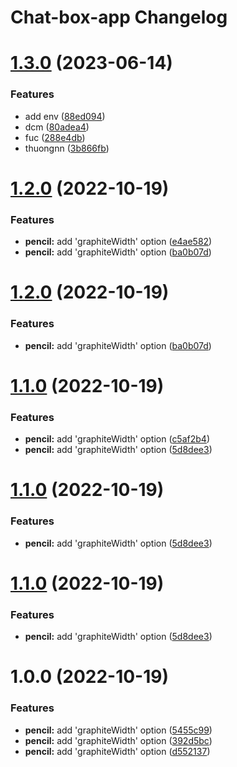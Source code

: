 # Chat-box-app Changelog

# [1.3.0](https://github.com/thuongnn/github-actions-learning-npm/compare/v1.2.0...v1.3.0) (2023-06-14)


### Features

* add env ([88ed094](https://github.com/thuongnn/github-actions-learning-npm/commit/88ed094e5022a9de4c261c9c7bb3b1ffd78b687d))
* dcm ([80adea4](https://github.com/thuongnn/github-actions-learning-npm/commit/80adea4d00d9cd130bd8c0cbcfebf7abd6d705f0))
* fuc ([288e4db](https://github.com/thuongnn/github-actions-learning-npm/commit/288e4db371d01bb030377625217f4f83d2c2ed72))
* thuongnn ([3b866fb](https://github.com/thuongnn/github-actions-learning-npm/commit/3b866fbfff424ea4ec7c39c5a13db237ea5d83cd))

# [1.2.0](https://github.com/thuongnn/github-actions-learning-npm/compare/v1.1.0...v1.2.0) (2022-10-19)


### Features

* **pencil:** add 'graphiteWidth' option ([e4ae582](https://github.com/thuongnn/github-actions-learning-npm/commit/e4ae582ea9a7c4aedeadd3af1631f2c3cbd4bd58))
* **pencil:** add 'graphiteWidth' option ([ba0b07d](https://github.com/thuongnn/github-actions-learning-npm/commit/ba0b07d7688cda804dc61169cb4ee57e3838c338))

# [1.2.0](https://github.com/thuongnn/github-actions-learning-npm/compare/v1.1.0...v1.2.0) (2022-10-19)


### Features

* **pencil:** add 'graphiteWidth' option ([ba0b07d](https://github.com/thuongnn/github-actions-learning-npm/commit/ba0b07d7688cda804dc61169cb4ee57e3838c338))

# [1.1.0](https://github.com/thuongnn/github-actions-learning-npm/compare/v1.0.0...v1.1.0) (2022-10-19)


### Features

* **pencil:** add 'graphiteWidth' option ([c5af2b4](https://github.com/thuongnn/github-actions-learning-npm/commit/c5af2b49c552908f3bd79a6888cb2415e7b9e240))
* **pencil:** add 'graphiteWidth' option ([5d8dee3](https://github.com/thuongnn/github-actions-learning-npm/commit/5d8dee37b6037e48f4fcb260c14e575b8a9fc6c2))

# [1.1.0](https://github.com/thuongnn/github-actions-learning-npm/compare/v1.0.0...v1.1.0) (2022-10-19)


### Features

* **pencil:** add 'graphiteWidth' option ([5d8dee3](https://github.com/thuongnn/github-actions-learning-npm/commit/5d8dee37b6037e48f4fcb260c14e575b8a9fc6c2))

# [1.1.0](https://github.com/thuongnn/github-actions-learning-npm/compare/v1.0.0...v1.1.0) (2022-10-19)


### Features

* **pencil:** add 'graphiteWidth' option ([5d8dee3](https://github.com/thuongnn/github-actions-learning-npm/commit/5d8dee37b6037e48f4fcb260c14e575b8a9fc6c2))

# 1.0.0 (2022-10-19)


### Features

* **pencil:** add 'graphiteWidth' option ([5455c99](https://github.com/thuongnn/github-actions-learning-npm/commit/5455c99175428fbed6ac1124b035eab59e445219))
* **pencil:** add 'graphiteWidth' option ([392d5bc](https://github.com/thuongnn/github-actions-learning-npm/commit/392d5bca5bcf4616cf536a28752d425f2208c1d2))
* **pencil:** add 'graphiteWidth' option ([d552137](https://github.com/thuongnn/github-actions-learning-npm/commit/d552137ceb0325ac5db3d493a857461bec0c8619))
